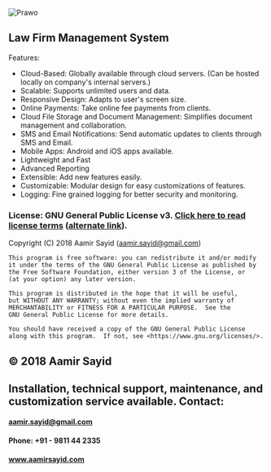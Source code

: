 ![Prawo](https://cdn.theindianlaw.com/prawo/logo.jpg)
## Law Firm Management System

Features:

* Cloud-Based: Globally available through cloud servers. (Can be hosted locally on company's internal servers.)
* Scalable: Supports unlimited users and data.  
* Responsive Design: Adapts to user's screen size.
* Online Payments: Take online fee payments from clients.
* Cloud File Storage and Document Management: Simplifies document management and collaboration.
* SMS and Email Notifications: Send automatic updates to clients through SMS and Email.
* Mobile Apps: Android and iOS apps available.
* Lightweight and Fast
* Advanced Reporting
* Extensible: Add new features easily.
* Customizable: Modular design for easy customizations of features.
* Logging: Fine grained logging for better security and monitoring.

### License: GNU General Public License v3. [Click here to read license terms](../blob/master/license.md) ([alternate link](https://www.gnu.org/licenses/gpl-3.0.en.html)).
Copyright (C) 2018  Aamir Sayid (aamir.sayid@gmail.com)

    This program is free software: you can redistribute it and/or modify
    it under the terms of the GNU General Public License as published by
    the Free Software Foundation, either version 3 of the License, or
    (at your option) any later version.

    This program is distributed in the hope that it will be useful,
    but WITHOUT ANY WARRANTY; without even the implied warranty of
    MERCHANTABILITY or FITNESS FOR A PARTICULAR PURPOSE.  See the
    GNU General Public License for more details.

    You should have received a copy of the GNU General Public License
    along with this program.  If not, see <https://www.gnu.org/licenses/>. 

## © 2018 Aamir Sayid

## Installation, technical support, maintenance, and customization service available. Contact: 
#### aamir.sayid@gmail.com
#### Phone: +91 - 9811 44 2335
#### www.aamirsayid.com

